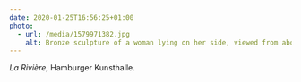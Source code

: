```yaml
---
date: 2020-01-25T16:56:25+01:00
photo:
  - url: /media/1579971382.jpg
    alt: Bronze sculpture of a woman lying on her side, viewed from above.
---
```

<cite>La Rivière</cite>, Hamburger Kunsthalle.

